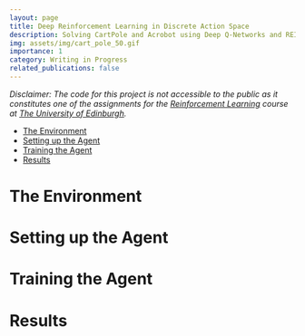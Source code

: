 ```yaml
---
layout: page
title: Deep Reinforcement Learning in Discrete Action Space
description: Solving CartPole and Acrobot using Deep Q-Networks and REINFORCE
img: assets/img/cart_pole_50.gif
importance: 1
category: Writing in Progress
related_publications: false
---
```


*Disclaimer: The code for this project is not accessible to the public as it constitutes one of the assignments for the [Reinforcement Learning](https://opencourse.inf.ed.ac.uk/rl) course at [The University of Edinburgh](https://www.ed.ac.uk/).*

- [The Environment](#the-environment)
- [Setting up the Agent](#setting-up-the-agent)
- [Training the Agent](#training-the-agent)
- [Results](#results)

# The Environment

# Setting up the Agent

# Training the Agent

# Results
